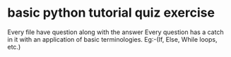 # basic python tutorial quiz exercise

Every file have question along with the answer
Every question has a catch in it with an application of basic terminologies.
Eg:-(If, Else, While loops, etc.)
